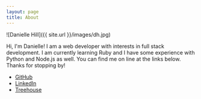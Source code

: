```yaml
---
layout: page
title: About
---
```


![Danielle Hill]({{ site.url }}/images/dh.jpg)

Hi, I'm Danielle! I am a web developer with interests in full stack development. I am currently learning Ruby and I have some experience with Python and Node.js as well. You can find me on line at the links below. Thanks for stopping by!


* [GitHub](https://github.com/danie11edotcom)
* [LinkedIn](https://www.linkedin.com/in/daniellehill1)
* [Treehouse](https://teamtreehouse.com/daniellehill2)